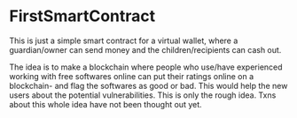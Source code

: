 # FirstSmartContract
This is just a simple smart contract for a virtual wallet, where a guardian/owner can send money and the children/recipients can cash out.



The idea is to make a blockchain where people who use/have experienced working with free softwares online can put their ratings online on a blockchain-
and flag the softwares as good or bad.
This would help the new users about the potential vulnerabilities.
This is only the rough idea. 
Txns about this whole idea have not been thought out yet.
